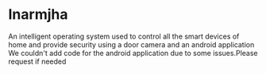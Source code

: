 # Inarmjha
An intelligent operating system used to control all the smart devices of home and provide security using a door camera and an android application
We couldn't add code for the android application due to some issues.Please request if needed
